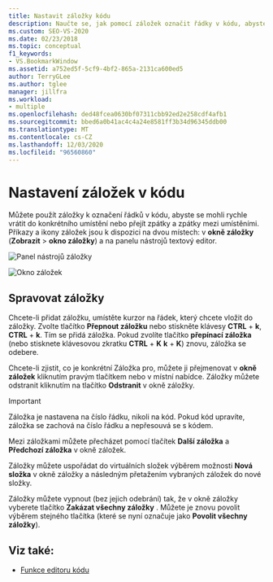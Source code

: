 ```yaml
---
title: Nastavit záložky kódu
description: Naučte se, jak pomocí záložek označit řádky v kódu, abyste se mohli rychle vrátit do konkrétního umístění nebo přejít zpátky a zpátky mezi umístěními.
ms.custom: SEO-VS-2020
ms.date: 02/23/2018
ms.topic: conceptual
f1_keywords:
- VS.BookmarkWindow
ms.assetid: a752ed5f-5cf9-4bf2-865a-2131ca600ed5
author: TerryGLee
ms.author: tglee
manager: jillfra
ms.workload:
- multiple
ms.openlocfilehash: ded48fcea0630bf07311cbb92ed2e258cdf4afb1
ms.sourcegitcommit: bbed6a0b41ac4c4a24e8581ff3b34d96345ddb00
ms.translationtype: MT
ms.contentlocale: cs-CZ
ms.lasthandoff: 12/03/2020
ms.locfileid: "96560860"
---
```

# <a name="set-bookmarks-in-code"></a>Nastavení záložek v kódu

Můžete použít záložky k označení řádků v kódu, abyste se mohli rychle vrátit do konkrétního umístění nebo přejít zpátky a zpátky mezi umístěními. Příkazy a ikony záložek jsou k dispozici na dvou místech: v **okně záložky** (**Zobrazit**  >  **okno záložky**) a na panelu nástrojů textový editor.

![Panel nástrojů záložky](media/bookmark-toolbar.png)

![Okno záložek](media/bookmark-window.png)

## <a name="manage-bookmarks"></a>Spravovat záložky

Chcete-li přidat záložku, umístěte kurzor na řádek, který chcete vložit do záložky. Zvolte tlačítko **Přepnout záložku** nebo stiskněte klávesy **CTRL** + **k**, **CTRL** + **k**. Tím se přidá záložka. Pokud zvolíte tlačítko **přepínací záložka** (nebo stisknete klávesovou zkratku **CTRL** + **K** **k** + **K**) znovu, záložka se odebere.

Chcete-li zjistit, co je konkrétní Záložka pro, můžete ji přejmenovat v **okně záložek** kliknutím pravým tlačítkem nebo v místní nabídce. Záložky můžete odstranit kliknutím na tlačítko **Odstranit** v okně záložky.

> [!IMPORTANT]
> Záložka je nastavena na číslo řádku, nikoli na kód. Pokud kód upravíte, záložka se zachová na číslo řádku a nepřesouvá se s kódem.

Mezi záložkami můžete přecházet pomocí tlačítek **Další záložka** a **Předchozí záložka** v okně záložek.

Záložky můžete uspořádat do virtuálních složek výběrem možnosti **Nová složka** v okně záložky a následným přetažením vybraných záložek do nové složky.

Záložky můžete vypnout (bez jejich odebrání) tak, že v okně záložky vyberete tlačítko **Zakázat všechny záložky** . Můžete je znovu povolit výběrem stejného tlačítka (které se nyní označuje jako **Povolit všechny záložky**).

## <a name="see-also"></a>Viz také:

- [Funkce editoru kódu](../ide/writing-code-in-the-code-and-text-editor.md)
